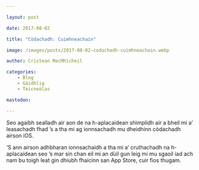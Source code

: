 ```yaml
---

layout: post

date: 2017-08-02

title: "Còdachadh: Cuimhneachain"

image: /images/posts/2017-08-02-codachadh-cuimhneachain.webp

author: Crìstean MacMhìcheil

categories:
    - Blog
    - Gàidhlig
    - Teicneòlas

mastodon:

---
```


Seo agaibh sealladh air aon de na h-aplacaidean shìmplidh air a bheil mi a’ leasachadh fhad ’s a tha mi ag ionnsachadh mu dheidhinn còdachadh airson iOS.

‘S ann airson adhbharan ionnsachaidh a tha mi a’ cruthachadh na h-aplacaidean seo ’s mar sin chan eil mi an dùil gun leig mi mu sgaoil iad ach nam bu toigh leat gin dhiubh fhaicinn san App Store, cuir fios thugam.
